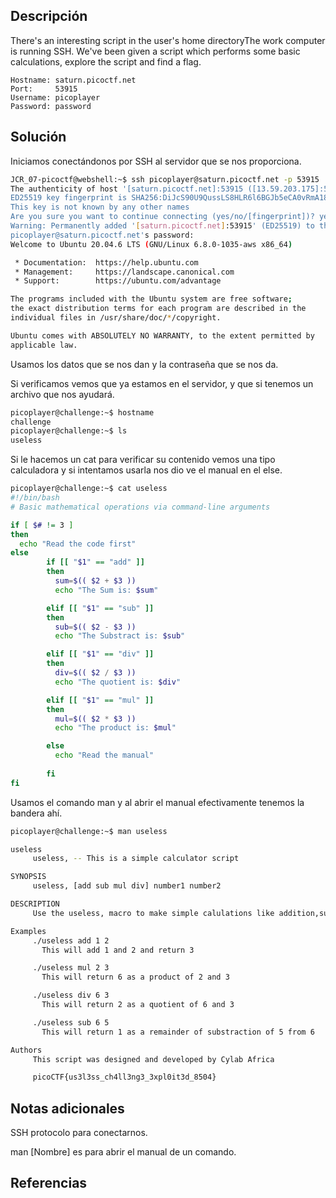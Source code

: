 ## Descripción

There's an interesting script in the user's home directoryThe work computer is running SSH. We've been given a script which performs some basic calculations, explore the script and find a flag.

```
Hostname: saturn.picoctf.net
Port:     53915
Username: picoplayer
Password: password
```

## Solución

Iniciamos conectándonos por SSH al servidor que se nos proporciona.
``` bash
JCR_07-picoctf@webshell:~$ ssh picoplayer@saturn.picoctf.net -p 53915
The authenticity of host '[saturn.picoctf.net]:53915 ([13.59.203.175]:53915)' can't be established.
ED25519 key fingerprint is SHA256:DiJcS90U9QussLS8HLR6l6BGJb5eCA0vRmA18IvDvw8.
This key is not known by any other names
Are you sure you want to continue connecting (yes/no/[fingerprint])? yes 
Warning: Permanently added '[saturn.picoctf.net]:53915' (ED25519) to the list of known hosts.
picoplayer@saturn.picoctf.net's password: 
Welcome to Ubuntu 20.04.6 LTS (GNU/Linux 6.8.0-1035-aws x86_64)

 * Documentation:  https://help.ubuntu.com
 * Management:     https://landscape.canonical.com
 * Support:        https://ubuntu.com/advantage

The programs included with the Ubuntu system are free software;
the exact distribution terms for each program are described in the
individual files in /usr/share/doc/*/copyright.

Ubuntu comes with ABSOLUTELY NO WARRANTY, to the extent permitted by
applicable law.
```

Usamos los datos que se nos dan y la contraseña que se nos da.

Si verificamos vemos que ya estamos en el servidor, y que si tenemos un archivo que nos ayudará.
```bash 
picoplayer@challenge:~$ hostname
challenge
picoplayer@challenge:~$ ls
useless
```

Si le hacemos un cat para verificar su contenido vemos una tipo calculadora y si intentamos usarla nos dio ve el manual en el else.
```bash
picoplayer@challenge:~$ cat useless
#!/bin/bash
# Basic mathematical operations via command-line arguments

if [ $# != 3 ]
then
  echo "Read the code first"
else
        if [[ "$1" == "add" ]]
        then 
          sum=$(( $2 + $3 ))
          echo "The Sum is: $sum"  

        elif [[ "$1" == "sub" ]]
        then 
          sub=$(( $2 - $3 ))
          echo "The Substract is: $sub" 

        elif [[ "$1" == "div" ]]
        then 
          div=$(( $2 / $3 ))
          echo "The quotient is: $div" 

        elif [[ "$1" == "mul" ]]
        then
          mul=$(( $2 * $3 ))
          echo "The product is: $mul" 

        else
          echo "Read the manual"
         
        fi
fi
```
Usamos el comando man y al abrir el manual efectivamente tenemos la bandera ahí.
```bash
picoplayer@challenge:~$ man useless     

useless
     useless, -- This is a simple calculator script

SYNOPSIS
     useless, [add sub mul div] number1 number2

DESCRIPTION
     Use the useless, macro to make simple calulations like addition,subtraction, multiplication and division.

Examples
     ./useless add 1 2
       This will add 1 and 2 and return 3

     ./useless mul 2 3
       This will return 6 as a product of 2 and 3

     ./useless div 6 3
       This will return 2 as a quotient of 6 and 3

     ./useless sub 6 5
       This will return 1 as a remainder of substraction of 5 from 6

Authors
     This script was designed and developed by Cylab Africa

     picoCTF{us3l3ss_ch4ll3ng3_3xpl0it3d_8504}
```

## Notas adicionales

SSH protocolo para conectarnos.

man [Nombre] es para abrir el manual de un comando.

## Referencias
